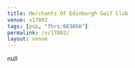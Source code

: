 ```yaml
---
title: Merchants Of Edinburgh Golf Club
venue: v17802
tags: [pub, "fhrs:663056"]
permalink: /v/17802/
layout: venue
---
```

null